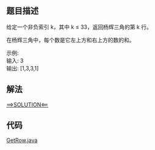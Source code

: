 ## 题目描述
给定一个非负索引 k，其中 k ≤ 33，返回杨辉三角的第 k 行。

在杨辉三角中，每个数是它左上方和右上方的数的和。

示例:
<br>输入: 3
<br>输出: [1,3,3,1]


## 解法
[==>SOLUTION<==](https://leetcode-cn.com/problems/pascals-triangle-ii/solution/yang-hui-san-jiao-ii-by-leetcode-solutio-shuk/)
## 代码
[GetRow.java](https://github.com/Marshal7cc/leetcode-java/blob/master/src/recursion/GetRow.java)

